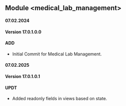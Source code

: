 ## Module <medical_lab_management>

#### 07.02.2024
#### Version 17.0.1.0.0
#### ADD
- Initial Commit for Medical Lab Management.

#### 07.02.2025
#### Version 17.0.1.0.1
#### UPDT
- Added readonly fields in views based on state.
